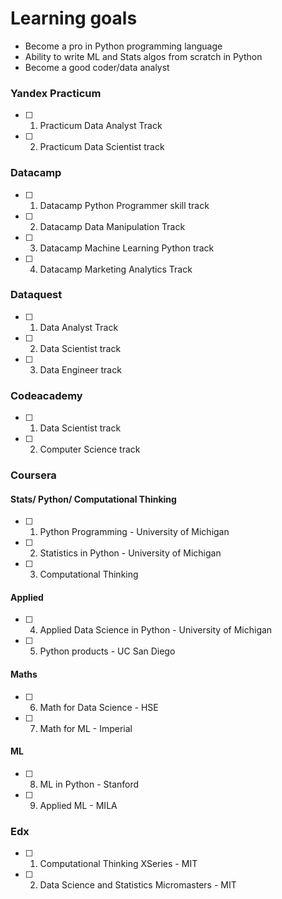 
# Learning goals

- Become a pro in Python programming language
- Ability to write ML and Stats algos from scratch in Python 
- Become a good coder/data analyst


### Yandex Practicum
- [ ]  1) Practicum Data Analyst Track
- [ ] 2) Practicum Data Scientist track

### Datacamp

- [ ]  1) Datacamp Python Programmer skill track 
- [ ]  2) Datacamp Data Manipulation Track 
- [ ]  3) Datacamp Machine Learning Python track 
- [ ]  4) Datacamp Marketing Analytics Track 

### Dataquest
- [ ]  1) Data Analyst Track
- [ ]  2)  Data Scientist track
- [ ]  3)  Data Engineer track

### Codeacademy
- [ ]  1)  Data Scientist track
- [ ]  2)  Computer Science track

### Coursera

#### Stats/ Python/ Computational Thinking

 - [ ] 1) Python Programming - University of Michigan  
 - [ ] 2) Statistics in Python - University of Michigan  
 - [ ] 3) Computational Thinking

#### Applied
 - [ ] 4) Applied Data Science in Python - University of Michigan
 - [ ] 5) Python products - UC San Diego 

#### Maths
 - [ ] 6) Math for Data Science - HSE
 - [ ] 7) Math for ML - Imperial

#### ML
 - [ ] 8) ML in Python - Stanford
 - [ ] 9)  Applied ML - MILA

### Edx
 - [ ] 1)  Computational Thinking XSeries - MIT
 - [ ] 2) Data Science and Statistics Micromasters - MIT



